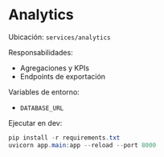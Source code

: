 # Analytics

Ubicación: `services/analytics`

Responsabilidades:
- Agregaciones y KPIs
- Endpoints de exportación

Variables de entorno:
- `DATABASE_URL`

Ejecutar en dev:
```powershell
pip install -r requirements.txt
uvicorn app.main:app --reload --port 8000
```
